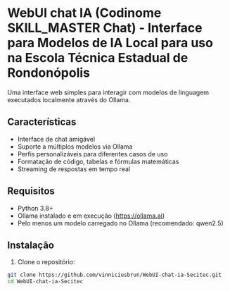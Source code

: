 # WebUI chat IA (Codinome SKILL_MASTER Chat) - Interface para Modelos de IA Local para uso na Escola Técnica Estadual de Rondonópolis

Uma interface web simples para interagir com modelos de linguagem executados localmente através do Ollama.

## Características

- Interface de chat amigável
- Suporte a múltiplos modelos via Ollama
- Perfis personalizáveis para diferentes casos de uso
- Formatação de código, tabelas e fórmulas matemáticas
- Streaming de respostas em tempo real

## Requisitos

- Python 3.8+
- Ollama instalado e em execução (https://ollama.ai)
- Pelo menos um modelo carregado no Ollama (recomendado: qwen2.5)

## Instalação

1. Clone o repositório:
```bash
git clone https://github.com/vinniciusbrun/WebUI-chat-ia-Secitec.git
cd WebUI-chat-ia-Secitec
